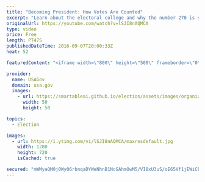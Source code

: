 ```yaml
---
title: "Becoming President: How Votes Are Counted"
excerpt: "Learn about the electoral college and why the number 270 is so important.  President Poster: https://kids.usa.gov/president/index.shtml  Lesson Plan: https://kids.usa.gov/teachers/lesson-plans/government/president/index.shtml"
originalUrl: https://youtube.com/watch?v=lSJI8nAQMCA
type: video
price: Free
length: PT47S
publishedDateTime: 2016-09-07T20:00:33Z
heat: 52

featuredContent: "<iframe width=\"800\" height=\"500\" frameborder=\"0\" src=\"https://www.youtube.com/embed/lSJI8nAQMCA\" allow=\"accelerometer; autoplay; encrypted-media; gyroscope; picture-in-picture\" allowfullscreen></iframe>"

provider:
  name: USAGov
  domain: usa.gov
  images:
    - url: https://smartableai.github.io/election/assets/images/organizations/usa.gov-50x50.jpg
      width: 50
      height: 50

topics:
  - Election

images:
  - url: https://i.ytimg.com/vi/lSJI8nAQMCA/maxresdefault.jpg
    width: 1280
    height: 720
    isCached: true

secured: "mWMyaQM0j0Wy06rbnqaDYWeNhnB1NcGAhmOwM5/VI8xU3uS/oE65Vf1jEWiCE98vnMrWUviuf5U+iIWbNlvvfkbn9hgzlRJOt2BwGhb5q2fAb5zcSpygyF+A2xb3SN1rwOv4saE/SZFF7xTa3820Nc+FsOC8/FmP6bKtzSIa2ntXoeL7/4dIvHVBeyryAhJrMJteG/fS9B/gCwxhB6cd7OM6wRE5/pXr1EEmNZel8LLzG2kkXWEYEdRSQCVWWntG0WvZ5J/WrCgyiFCj+xyx1Oj8ZMN6BjVdq8bADE3lsbGCMHE3dxVXHXTpDCM7HwoJiG8sRito1x1CM0OEEgug7Gvhx7iC5nfjzVTqUSd3mqrVLGJdSsaJ8JRoEqFULZLOgMGqGUrbWQ56BpD35tc/xjf1WBH5zOocAImBR6HhrNU=;hEqXaPqN/rYE3tb6kWQLcw=="
---
```


